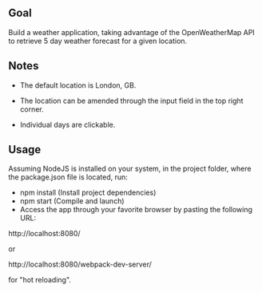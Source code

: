 
##  Goal

Build a weather application, taking advantage of the OpenWeatherMap API to retrieve 5 day weather forecast for a given location.


## Notes

 * The default location is London, GB.

 * The location can be amended through the input field in the top right corner.

 * Individual days are clickable.


## Usage

Assuming NodeJS is installed on your system, in the project folder, where the package.json file is located, run:

 * npm install (Install project dependencies)
 * npm start   (Compile and launch)
 * Access the app through your favorite browser by pasting the following URL:

 http://localhost:8080/

 or

 http://localhost:8080/webpack-dev-server/

 for "hot reloading".
